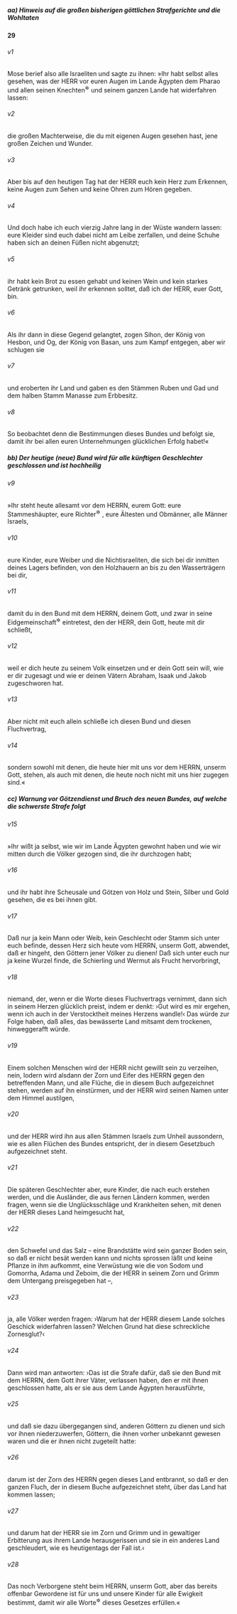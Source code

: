 ##### aa) Hinweis auf die großen bisherigen göttlichen Strafgerichte und die Wohltaten

__29__

###### v1
Mose berief also alle Israeliten und sagte zu ihnen: »Ihr habt selbst alles gesehen, was der HERR vor euren Augen im Lande Ägypten dem Pharao und allen seinen Knechten<sup title="= Dienern">&#x2732;</sup>
 und seinem ganzen Lande hat widerfahren lassen:

###### v2
die großen Machterweise, die du mit eigenen Augen gesehen hast, jene großen Zeichen und Wunder.

###### v3
Aber bis auf den heutigen Tag hat der HERR euch kein Herz zum Erkennen, keine Augen zum Sehen und keine Ohren zum Hören gegeben.

###### v4
Und doch habe ich euch vierzig Jahre lang in der Wüste wandern lassen: eure Kleider sind euch dabei nicht am Leibe zerfallen, und deine Schuhe haben sich an deinen Füßen nicht abgenutzt;

###### v5
ihr habt kein Brot zu essen gehabt und keinen Wein und kein starkes Getränk getrunken, weil ihr erkennen solltet, daß ich der HERR, euer Gott, bin.

###### v6
Als ihr dann in diese Gegend gelangtet, zogen Sihon, der König von Hesbon, und Og, der König von Basan, uns zum Kampf entgegen, aber wir schlugen sie

###### v7
und eroberten ihr Land und gaben es den Stämmen Ruben und Gad und dem halben Stamm Manasse zum Erbbesitz.

###### v8
So beobachtet denn die Bestimmungen dieses Bundes und befolgt sie, damit ihr bei allen euren Unternehmungen glücklichen Erfolg habet!«

##### bb) Der heutige (neue) Bund wird für alle künftigen Geschlechter geschlossen und ist hochheilig


###### v9
»Ihr steht heute allesamt vor dem HERRN, eurem Gott: eure Stammeshäupter, eure Richter<sup title="?">&#x2732;</sup>
, eure Ältesten und Obmänner, alle Männer Israels,

###### v10
eure Kinder, eure Weiber und die Nichtisraeliten, die sich bei dir inmitten deines Lagers befinden, von den Holzhauern an bis zu den Wasserträgern bei dir,

###### v11
damit du in den Bund mit dem HERRN, deinem Gott, und zwar in seine Eidgemeinschaft<sup title="d.h. in seinen mit Verfluchungen verknüpften Vertrag">&#x2732;</sup>
 eintretest, den der HERR, dein Gott, heute mit dir schließt,

###### v12
weil er dich heute zu seinem Volk einsetzen und er dein Gott sein will, wie er dir zugesagt und wie er deinen Vätern Abraham, Isaak und Jakob zugeschworen hat.

###### v13
Aber nicht mit euch allein schließe ich diesen Bund und diesen Fluchvertrag,

###### v14
sondern sowohl mit denen, die heute hier mit uns vor dem HERRN, unserm Gott, stehen, als auch mit denen, die heute noch nicht mit uns hier zugegen sind.«

##### cc) Warnung vor Götzendienst und Bruch des neuen Bundes, auf welche die schwerste Strafe folgt


###### v15
»Ihr wißt ja selbst, wie wir im Lande Ägypten gewohnt haben und wie wir mitten durch die Völker gezogen sind, die ihr durchzogen habt;

###### v16
und ihr habt ihre Scheusale und Götzen von Holz und Stein, Silber und Gold gesehen, die es bei ihnen gibt.

###### v17
Daß nur ja kein Mann oder Weib, kein Geschlecht oder Stamm sich unter euch befinde, dessen Herz sich heute vom HERRN, unserm Gott, abwendet, daß er hingeht, den Göttern jener Völker zu dienen! Daß sich unter euch nur ja keine Wurzel finde, die Schierling und Wermut als Frucht hervorbringt,

###### v18
niemand, der, wenn er die Worte dieses Fluchvertrags vernimmt, dann sich in seinem Herzen glücklich preist, indem er denkt: ›Gut wird es mir ergehen, wenn ich auch in der Verstocktheit meines Herzens wandle!‹ Das würde zur Folge haben, daß alles, das bewässerte Land mitsamt dem trockenen, hinweggerafft würde.

###### v19
Einem solchen Menschen wird der HERR nicht gewillt sein zu verzeihen, nein, lodern wird alsdann der Zorn und Eifer des HERRN gegen den betreffenden Mann, und alle Flüche, die in diesem Buch aufgezeichnet stehen, werden auf ihn einstürmen, und der HERR wird seinen Namen unter dem Himmel austilgen,

###### v20
und der HERR wird ihn aus allen Stämmen Israels zum Unheil aussondern, wie es allen Flüchen des Bundes entspricht, der in diesem Gesetzbuch aufgezeichnet steht.

###### v21
Die späteren Geschlechter aber, eure Kinder, die nach euch erstehen werden, und die Ausländer, die aus fernen Ländern kommen, werden fragen, wenn sie die Unglücksschläge und Krankheiten sehen, mit denen der HERR dieses Land heimgesucht hat,

###### v22
den Schwefel und das Salz – eine Brandstätte wird sein ganzer Boden sein, so daß er nicht besät werden kann und nichts sprossen läßt und keine Pflanze in ihm aufkommt, eine Verwüstung wie die von Sodom und Gomorrha, Adama und Zeboim, die der HERR in seinem Zorn und Grimm dem Untergang preisgegeben hat –,

###### v23
ja, alle Völker werden fragen: ›Warum hat der HERR diesem Lande solches Geschick widerfahren lassen? Welchen Grund hat diese schreckliche Zornesglut?‹

###### v24
Dann wird man antworten: ›Das ist die Strafe dafür, daß sie den Bund mit dem HERRN, dem Gott ihrer Väter, verlassen haben, den er mit ihnen geschlossen hatte, als er sie aus dem Lande Ägypten herausführte,

###### v25
und daß sie dazu übergegangen sind, anderen Göttern zu dienen und sich vor ihnen niederzuwerfen, Göttern, die ihnen vorher unbekannt gewesen waren und die er ihnen nicht zugeteilt hatte:

###### v26
darum ist der Zorn des HERRN gegen dieses Land entbrannt, so daß er den ganzen Fluch, der in diesem Buche aufgezeichnet steht, über das Land hat kommen lassen;

###### v27
und darum hat der HERR sie im Zorn und Grimm und in gewaltiger Erbitterung aus ihrem Lande herausgerissen und sie in ein anderes Land geschleudert, wie es heutigentags der Fall ist.‹


###### v28
Das noch Verborgene steht beim HERRN, unserm Gott, aber das bereits offenbar Gewordene ist für uns und unsere Kinder für alle Ewigkeit bestimmt, damit wir alle Worte<sup title="oder: Bestimmungen">&#x2732;</sup>
 dieses Gesetzes erfüllen.«